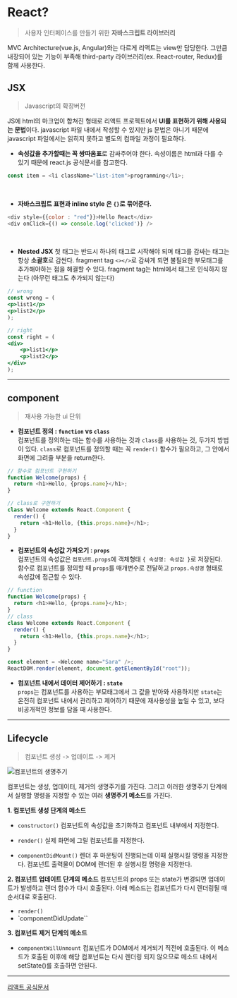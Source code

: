 # React?

> 사용자 인터페이스를 만들기 위한 **자바스크립트 라이브러리**

MVC Architecture(vue.js, Angular)와는 다르게 리액트는 view만 담당한다. 그만큼 내장되어 있는 기능이 부족해 third-party 라이브러리(ex. React-router, Redux)를 함께 사용한다.

## JSX

> Javascript의 확장버전

JS에 html의 마크업이 합쳐진 형태로 리액트 프로젝트에서 **UI를 표현하기 위해 사용되는 문법**이다. javascript 파일 내에서 작성할 수 있지만 js 문법은 아니기 때문에 javascript 파일에서는 읽히지 못하고 별도의 컴파일 과정이 필요하다.
<br/>

- **속성값을 추가할때는 꼭 쌍따옴표**로 감싸주어야 한다.
  속성이름은 html과 다를 수 있기 때문에 react.js 공식문서를 참고한다.

```js
const item = <li className="list-item">programming</li>;
```

<br/>

- **자바스크립트 표현과 inline style 은 `{}`로 묶어준다.**

```js
<div style={{color : "red"}}>Hello React</div>
<div onClick={() => console.log('clicked')} />
```

<br/>

- **Nested JSX**
  첫 태그는 반드시 하나의 태그로 시작해야 되며 태그를 감싸는 태그는 항상 **소괄호**로 감싼다.
  fragment tag `<></>`로 감싸게 되면 불필요한 부모태그를 추가해야하는 점을 해결할 수 있다. fragment tag는 html에서 태그로 인식하지 않는다 (아무런 태그도 추가되지 않는다)

```jsx
// wrong
const wrong = (
<p>list1</p>
<p>list2</p>
);

// right
const right = (
<div>
    <p>list1</p>
    <p>list2</p>
</div>
);
```

---

## component

> 재사용 가능한 ui 단위

- **컴포넌트 정의 : `function` vs `class`**  
  컴포넌트를 정의하는 데는 함수를 사용하는 것과 `class`를 사용하는 것, 두가지 방법이 있다.
  `class`로 컴포넌트를 정의할 때는 꼭 `render()` 함수가 필요하고, 그 안에서 화면에 그려줄 부분을 return한다.

```js
// 함수로 컴포넌트 구현하기
function Welcome(props) {
  return <h1>Hello, {props.name}</h1>;
}

// class로 구현하기
class Welcome extends React.Component {
  render() {
    return <h1>Hello, {this.props.name}</h1>;
  }
}
```

- **컴포넌트의 속성값 가져오기 : `props`**  
  컴포넌트의 속성값은 `컴포넌트.props`에 객체형태 `{ 속성명: 속성값 }`로 저장된다. 함수로 컴포넌트를 정의할 때 `props`를 매개변수로 전달하고 `props.속성명` 형태로 속성값에 접근할 수 있다.

```js
// function
function Welcome(props) {
  return <h1>Hello, {props.name}</h1>;
}
// class
class Welcome extends React.Component {
  render() {
    return <h1>Hello, {this.props.name}</h1>;
  }
}

const element = <Welcome name="Sara" />;
ReactDOM.render(element, document.getElementById("root"));
```

- **컴포넌트 내에서 데이터 제어하기 : `state`**  
  `props`는 컴포넌트를 사용하는 부모태그에서 그 값을 받아와 사용하지만 `state`는 온전히 컴포넌트 내에서 관리하고 제어하기 때문에 재사용성을 높일 수 있고, 보다 비공개적인 정보를 담을 때 사용한다.

---

## Lifecycle

> 컴포넌트 생성 -> 업데이트 -> 제거

![컴포넌트의 생명주기](https://media.vlpt.us/images/jeanbaek/post/60e94ed2-4a82-4a04-9d9d-03d841e44bcb/ogimage.png)

컴포넌트는 생성, 업데이터, 제거의 생명주기를 가진다. 그리고 이러한 생명주기 단계에서 실행할 명령을 지정할 수 있는 여러 **생명주기 메소드**를 가진다.

**1. 컴포넌트 생성 단계의 메소드**

- `constructor()`
  컴포넌트의 속성값을 초기화하고 컴포넌트 내부에서 지정한다.

- `render()`
  실제 화면에 그릴 컴포넌트를 지정한다.

- `componentDidMount()`
  렌더 후 마운팅이 진행되는데 이때 실행시킬 명령을 지정한다.
  컴포넌트 출력물이 DOM에 렌더된 후 실행시킬 명령을 지정한다.

**2. 컴포넌트 업데이트 단계의 메소드**
컴포넌트의 props 또는 state가 변경되면 업데이트가 발생하고 렌더 함수가 다시 호출된다. 아래 메소드는 컴포넌트가 다시 렌더링될 때 순서대로 호출된다.

- `render()`
- `componentDidUpdate``

**3. 컴포넌트 제거 단계의 메소드**

- `componentWillUnmount`
  컴포넌트가 DOM에서 제거되기 직전에 호출된다. 이 메소드가 호출된 이후에 해당 컴포넌트는 다시 렌더링 되지 않으므로 메소드 내에서 setState()를 호출하면 안된다.

---

[리액트 공식문서](https://ko.reactjs.org/docs/state-and-lifecycle.html)

